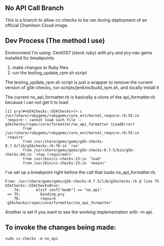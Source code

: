 ## No API Call Branch
This is a branch to allow cc-checks to be ran during deployment of an official Chamleon Cloud image.  

## Dev Process (The method I use)
Environment I'm using: CentOS7 (stock ruby) with pry and pry-nav gems installed for breakpoints

1. make changes to Ruby files
2. run the testing_update_rpm.sh script

The testing_update_rpm.sh script is just a wrapper to remove the current version of g5k-checks, run scripts/jenkins/build_rpm.sh, and locally install it

The current no_api_formatter.rb is basically a clone of the api_formatter.rb because I can not get it to load:
```
[1] pry(#<G5kChecks::G5kChecks>)> c
/usr/share/rubygems/rubygems/core_ext/kernel_require.rb:55:in `require': cannot load such file -- g5kchecks/rspec/core/formatter/no_api_formatter (LoadError)
        from /usr/share/rubygems/rubygems/core_ext/kernel_require.rb:55:in `require'
        from /usr/share/gems/gems/g5k-checks-0.7.5/lib/g5kchecks.rb:76:in `run'
        from /usr/share/gems/gems/g5k-checks-0.7.5/bin/g5k-checks:84:in `<top (required)>'
        from /usr/bin/cc-checks:23:in `load'
        from /usr/bin/cc-checks:23:in `<main>'
```
I've set up a breakpoint right before the call that loads no_api_formatter.rb.
```
From: /usr/share/gems/gems/g5k-checks-0.7.5/lib/g5kchecks.rb @ line 75 G5kChecks::G5kChecks#run:
    74:       elsif conf["mode"] == "no_api"
 => 75:         binding.pry
    76:         require 'g5kchecks/rspec/core/formatter/no_api_formatter'

```
Another is set if you want to see the working implementation with -m api.
## To invoke the changes being made:
```
sudo cc-checks -m no_api
```
